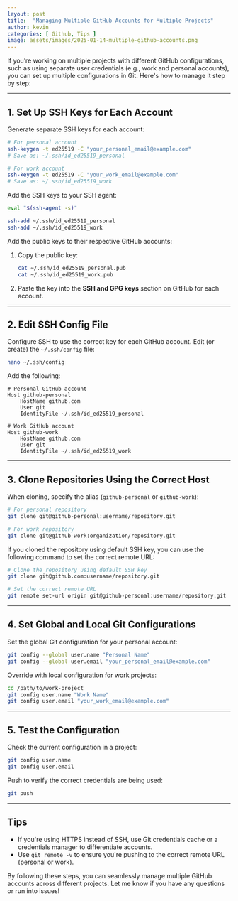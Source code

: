```yaml
---
layout: post
title:  "Managing Multiple GitHub Accounts for Multiple Projects"
author: kevin
categories: [ Github, Tips ]
image: assets/images/2025-01-14-multiple-github-accounts.png
---
```


If you’re working on multiple projects with different GitHub configurations, such as using separate user credentials (e.g., work and personal accounts), you can set up multiple configurations in Git. Here's how to manage it step by step:

---

## 1. Set Up SSH Keys for Each Account

Generate separate SSH keys for each account:

```bash
# For personal account
ssh-keygen -t ed25519 -C "your_personal_email@example.com"
# Save as: ~/.ssh/id_ed25519_personal

# For work account
ssh-keygen -t ed25519 -C "your_work_email@example.com"
# Save as: ~/.ssh/id_ed25519_work
```

Add the SSH keys to your SSH agent:

```bash
eval "$(ssh-agent -s)"

ssh-add ~/.ssh/id_ed25519_personal
ssh-add ~/.ssh/id_ed25519_work
```

Add the public keys to their respective GitHub accounts:

1. Copy the public key:
   ```bash
   cat ~/.ssh/id_ed25519_personal.pub
   cat ~/.ssh/id_ed25519_work.pub
   ```
2. Paste the key into the **SSH and GPG keys** section on GitHub for each account.

---

## 2. Edit SSH Config File

Configure SSH to use the correct key for each GitHub account. Edit (or create) the `~/.ssh/config` file:

```bash
nano ~/.ssh/config
```

Add the following:

```plaintext
# Personal GitHub account
Host github-personal
    HostName github.com
    User git
    IdentityFile ~/.ssh/id_ed25519_personal

# Work GitHub account
Host github-work
    HostName github.com
    User git
    IdentityFile ~/.ssh/id_ed25519_work
```

---

## 3. Clone Repositories Using the Correct Host

When cloning, specify the alias (`github-personal` or `github-work`):

```bash
# For personal repository
git clone git@github-personal:username/repository.git

# For work repository
git clone git@github-work:organization/repository.git
```

If you cloned the repository using default SSH key, you can use the following command to set the correct remote URL:

```bash
# Clone the repository using default SSH key
git clone git@github.com:username/repository.git

# Set the correct remote URL
git remote set-url origin git@github-personal:username/repository.git
```

---

## 4. Set Global and Local Git Configurations

Set the global Git configuration for your personal account:

```bash
git config --global user.name "Personal Name"
git config --global user.email "your_personal_email@example.com"
```

Override with local configuration for work projects:

```bash
cd /path/to/work-project
git config user.name "Work Name"
git config user.email "your_work_email@example.com"
```

---

## 5. Test the Configuration

Check the current configuration in a project:

```bash
git config user.name
git config user.email
```

Push to verify the correct credentials are being used:

```bash
git push
```

---

## Tips

- If you're using HTTPS instead of SSH, use Git credentials cache or a credentials manager to differentiate accounts.
- Use `git remote -v` to ensure you're pushing to the correct remote URL (personal or work).

By following these steps, you can seamlessly manage multiple GitHub accounts across different projects. Let me know if you have any questions or run into issues!
